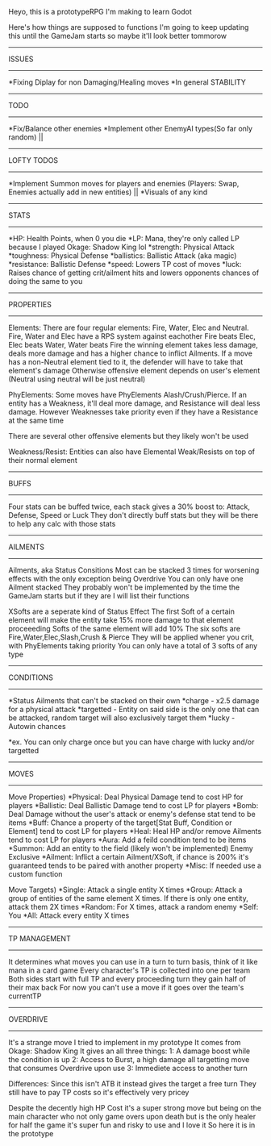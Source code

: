 Heyo, this is a prototypeRPG I'm making to learn Godot

Here's how things are supposed to functions
I'm going to keep updating this until the GameJam starts so maybe it'll look better tommorow

______
ISSUES
______
*Fixing Diplay for non Damaging/Healing moves
*In general STABILITY
______
TODO
______
*Fix/Balance other enemies
*Implement other EnemyAI types(So far only random) ||
______
LOFTY TODOS
______
*Implement Summon moves for players and enemies (Players: Swap, Enemies actually add in new entities) ||
*Visuals of any kind

______
STATS
_____
*HP:    Health Points, when 0 you die
*LP:    Mana, they're only called LP because I played Okage: Shadow King lol
*strength:  Physical Attack
*toughness:  Physical Defense
*ballistics:  Ballistic Attack (aka magic)
*resistance:  Ballistic Defense
*speed:  Lowers TP cost of moves
*luck:  Raises chance of getting crit/ailment hits and lowers opponents chances of doing the same to you
_______
PROPERTIES
_______
Elements: There are four regular elements: Fire, Water, Elec and Neutral. 
Fire, Water and Elec have a RPS system against eachother  Fire beats Elec,  Elec beats Water, Water beats Fire
the winning element takes less damage, deals more damage and has a higher chance to inflict Ailments.
If a move has a non-Neutral element tied to it, the defender will have to take that element's damage
Otherwise offensive element depends on user's element (Neutral using neutral will be just neutral)

PhyElements: Some moves have PhyElements Alash/Crush/Pierce. If an entity has a Weakness, it'll deal more damage,
and Resistance will deal less damage. However Weaknesses take priority even if they have a Resistance at the same time

There are several other offensive elements but they likely won't be used

Weakness/Resist: Entities can also have Elemental Weak/Resists on top of their normal element

_______
BUFFS
_______
Four stats can be buffed twice, each stack gives a 30% boost to:
Attack, Defense, Speed or Luck
They don't directly buff stats but they will be there to help any calc with those stats

______
AILMENTS
______
Ailments, aka Status Consitions
Most can be stacked 3 times for worsening effects with the only exception being Overdrive
You can only have one Ailment stacked
They probably won't be implemented by the time the GameJam starts but if they are I will list their functions

XSofts are a seperate kind of Status Effect
The first Soft of a certain element will make the entity take 15% more damage to that element
proceeeding Softs of the same element will add 10%
The six softs are Fire,Water,Elec,Slash,Crush & Pierce 
They will be applied whener you crit, with PhyElements taking priority
You can only have a total of 3 softs of any type

______
CONDITIONS
______
*Status Ailments that can't be stacked on their own
*charge - x2.5 damage for a physical attack
*targetted - Entity on said side is the only one that can be attacked, random target will also exclusively target them
*lucky - Autowin chances

*ex. You can only charge once but you can have charge with lucky and/or targetted

_______
MOVES
_______

Move Properties)
*Physical: Deal Physical Damage tend to cost HP for players
*Ballistic: Deal Ballistic Damage tend to cost LP for players
*Bomb: Deal Damage without the user's attack or enemy's defense stat tend to be items
*Buff: Chance a property of the target[Stat Buff, Condition or Element] tend to cost LP for players
*Heal: Heal HP and/or remove Ailments tend to cost LP for players
*Aura: Add a feild condition tend to be items
*Summon: Add an entity to the field (likely won't be implemented) Enemy Exclusive
*Ailment: Inflict a certain Ailment/XSoft, if chance is 200% it's guaranteed tends to be paired with another property
*Misc: If needed use a custom function

Move Targets)
*Single: Attack a single entity X times
*Group: Attack a group of entities of the same element X times. If there is only one entity, attack them 2X times
*Random: For X times, attack a random enemy
*Self: You
*All: Attack every entity X times

______
TP MANAGEMENT
______
It determines what moves you can use in a turn to turn basis, think of it like mana in a card game
Every character's TP is collected into one per team
Both sides start with full TP and every proceeding turn they gain half of their max back
For now you can't use a move if it goes over the team's currentTP
______
OVERDRIVE
______
It's a strange move I tried to implement in my prototype
It comes from Okage: Shadow King
It gives an all three things:
1: A damage boost while the condition is up
2: Access to Burst, a high damage all targetting move that consumes Overdrive upon use
3: Immediete access to another turn

Differences:
Since this isn't ATB it instead gives the target a free turn
They still have to pay TP costs so it's effectively very pricey

Despite the decently high HP Cost it's a super strong move 
but being on the main character who not only game overs upon death but is the only healer for half the game
it's super fun and risky to use and I love it
So here it is in the prototype

  
